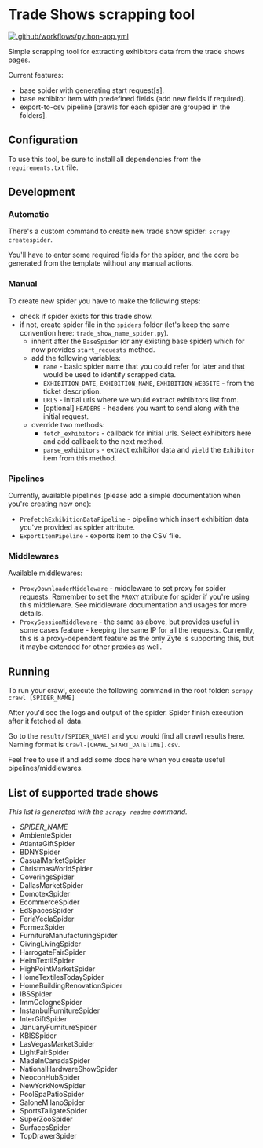 # Trade Shows scrapping tool

[![.github/workflows/python-app.yml](https://github.com/daniktl/tradeshows-scrape/actions/workflows/python-app.yml/badge.svg)](https://github.com/daniktl/tradeshows-scrape/actions/workflows/python-app.yml)


Simple scrapping tool for extracting exhibitors data from the trade shows pages.

Current features:
* base spider with generating start request[s].
* base exhibitor item with predefined fields (add new fields if required).
* export-to-csv pipeline [crawls for each spider are grouped in the folders].


## Configuration

To use this tool, be sure to install all dependencies from the `requirements.txt` file.

## Development

### Automatic

There's a custom command to create new trade show spider: `scrapy createspider`.

You'll have to enter some required fields for the spider, and the core be generated from the template without any manual actions.

### Manual

To create new spider you have to make the following steps:

* check if spider exists for this trade show.
* if not, create spider file in the `spiders` folder (let's keep the same convention here: `trade_show_name_spider.py`).
  * inherit after the `BaseSpider` (or any existing base spider) which for now provides `start_requests` method.
  * add the following variables:
    * `name` - basic spider name that you could refer for later and that would be used to identify scrapped data.
    * `EXHIBITION_DATE`, `EXHIBITION_NAME`, `EXHIBITION_WEBSITE` - from the ticket description.
    * `URLS` - initial urls where we would extract exhibitors list from.
    * [optional] `HEADERS` - headers you want to send along with the initial request.
  * override two methods:
    * `fetch_exhibitors` - callback for initial urls. Select exhibitors here and add callback to the next method.
    * `parse_exhibitors` - extract exhibitor data and `yield` the `Exhibitor` item from this method.

### Pipelines
Currently, available pipelines (please add a simple documentation when you're creating new one):
* `PrefetchExhibitionDataPipeline` - pipeline which insert exhibition data you've provided as spider attribute.
* `ExportItemPipeline` - exports item to the CSV file.

### Middlewares
Available middlewares:
* `ProxyDownloaderMiddleware` - middleware to set proxy for spider requests.
  Remember to set the `PROXY` attribute for spider if you're using this middleware.
  See middleware documentation and usages for more details.
* `ProxySessionMiddleware` - the same as above, but provides useful in some cases feature - keeping the same IP for all the requests.
  Currently, this is a proxy-dependent feature as the only Zyte is supporting this, but it maybe extended for other proxies as well.

## Running

To run your crawl, execute the following command in the root folder: `scrapy crawl [SPIDER_NAME]`

After you'd see the logs and output of the spider. Spider finish execution after it fetched all data.

Go to the `result/[SPIDER_NAME]` and you would find all crawl results here. Naming format is `Crawl-[CRAWL_START_DATETIME].csv`.

Feel free to use it and add some docs here when you create useful pipelines/middlewares.

## List of supported trade shows

_This list is generated with the `scrapy readme` command._

- _SPIDER_NAME_
- AmbienteSpider
- AtlantaGiftSpider
- BDNYSpider
- CasualMarketSpider
- ChristmasWorldSpider
- CoveringsSpider
- DallasMarketSpider
- DomotexSpider
- EcommerceSpider
- EdSpacesSpider
- FeriaYeclaSpider
- FormexSpider
- FurnitureManufacturingSpider
- GivingLivingSpider
- HarrogateFairSpider
- HeimTextilSpider
- HighPointMarketSpider
- HomeTextilesTodaySpider
- HomeBuildingRenovationSpider
- IBSSpider
- ImmCologneSpider
- InstanbulFurnitureSpider
- InterGiftSpider
- JanuaryFurnitureSpider
- KBISSpider
- LasVegasMarketSpider
- LightFairSpider
- MadeInCanadaSpider
- NationalHardwareShowSpider
- NeoconHubSpider
- NewYorkNowSpider
- PoolSpaPatioSpider
- SaloneMilanoSpider
- SportsTaligateSpider
- SuperZooSpider
- SurfacesSpider
- TopDrawerSpider